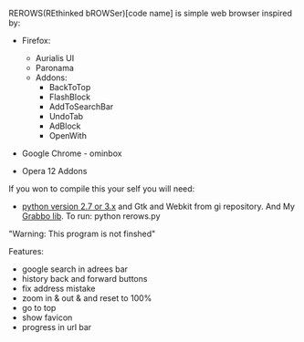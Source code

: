 REROWS(REthinked bROWSer)[code name] is simple web browser inspired by:
 *  Firefox:
    * Aurialis UI
    * Paronama
    * Addons:
        * BackToTop
        * FlashBlock
        * AddToSearchBar
        * UndoTab
        * AdBlock
        * OpenWith

 * Google Chrome - ominbox
 * Opera 12 Addons

If you won to compile this your self you will need:
- [python version 2.7 or 3.x](https://www.python.org/) and Gtk and Webkit from gi repository.
And My [Grabbo lib](https://github.com/jeremi360/Grabbo).
To run: python rerows.py

"Warning: This program is not finshed"

Features:
* google search in adrees bar
* history back and forward buttons
* fix address mistake
* zoom in & out & and reset to 100%
* go to top
* show favicon
* progress in url bar